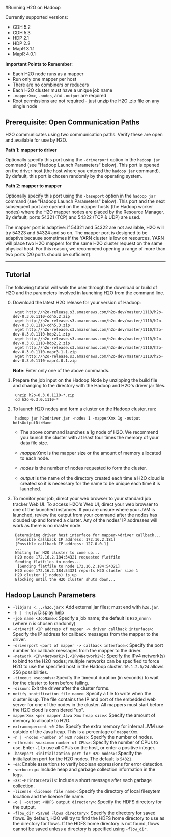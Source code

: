 #Running H2O on Hadoop

Currently supported versions: 
- CDH 5.2
- CDH 5.3
- HDP 2.1
- HDP 2.2
- MapR 3.1.1
- MapR 4.0.1

**Important Points to Remember**: 

- Each H2O node runs as a mapper
- Run only one mapper per host
- There are no combiners or reducers 
- Each H2O cluster must have a unique job name
- `-mapperXmx`, `-nodes`, and `-output` are required
- Root permissions are not required - just unzip the H2O .zip file on any single node


Prerequisite: Open Communication Paths
--------------------------------------

H2O communicates using two communication paths. Verify these are open and available for use by H2O. 

**Path 1: mapper to driver**

Optionally specify this port using the `-driverport` option in the `hadoop jar` command (see "Hadoop Launch Parameters" below). This port is opened on the driver host (the host where you entered the `hadoop jar` command). By default, this port is chosen randomly by the operating system. 

**Path 2: mapper to mapper**

Optionally specify this port using the `-baseport` option in the `hadoop jar` command (see "Hadoop Launch Parameters" below). This port and the next subsequent port are opened on the mapper hosts (the Hadoop worker nodes) where the H2O mapper nodes are placed by the Resource Manager. By default, ports 54321 (TCP) and 54322 (TCP & UDP) are used. 

The mapper port is adaptive: if 54321 and 54322 are not available, H2O will try 54323 and 54324 and so on. The mapper port is designed to be adaptive because sometimes if the YARN cluster is low on resources, YARN will place two H2O mappers for the same H2O cluster request on the same physical host. For this reason, we recommend opening a range of more than two ports (20 ports should be sufficient). 

----

Tutorial
---------



The following tutorial will walk the user through the download or build of H2O and the parameters involved in launching H2O from the command line.


0. Download the latest H2O release for your version of Hadoop:

		wget http://h2o-release.s3.amazonaws.com/h2o-dev/master/1110/h2o-dev-0.3.0.1110-cdh5.2.zip
		wget http://h2o-release.s3.amazonaws.com/h2o-dev/master/1110/h2o-dev-0.3.0.1110-cdh5.3.zip
		wget http://h2o-release.s3.amazonaws.com/h2o-dev/master/1110/h2o-dev-0.3.0.1110-hdp2.1.zip
		wget http://h2o-release.s3.amazonaws.com/h2o-dev/master/1110/h2o-dev-0.3.0.1110-hdp2.2.zip
		wget http://h2o-release.s3.amazonaws.com/h2o-dev/master/1110/h2o-dev-0.3.0.1110-mapr3.1.1.zip
		wget http://h2o-release.s3.amazonaws.com/h2o-dev/master/1110/h2o-dev-0.3.0.1110-mapr4.0.1.zip
		
	**Note**: Enter only one of the above commands.

0. Prepare the job input on the Hadoop Node by unzipping the build file and changing to the directory with the Hadoop and H2O's driver jar files.

		unzip h2o-0.3.0.1110-*.zip
		cd h2o-0.3.0.1110-*

0. To launch H2O nodes and form a cluster on the Hadoop cluster, run:

		hadoop jar h2odriver.jar -nodes 1 -mapperXmx 1g -output hdfsOutputDirName

	- The above command launches a 1g node of H2O. We recommend you launch the cluster with at least four times the memory of your data file size.

	- *mapperXmx* is the mapper size or the amount of memory allocated to each node.

	- *nodes* is the number of nodes requested to form the cluster.

	- *output* is the name of the directory created each time a H2O cloud is created so it is necessary for the name to be unique each time it is launched.

0. To monitor your job, direct your web browser to your standard job tracker Web UI.
To access H2O's Web UI, direct your web browser to one of the launched instances. If you are unsure where your JVM is launched,
review the output from your command after the nodes has clouded up and formed a cluster. Any of the nodes' IP addresses will work as there is no master node.

		Determining driver host interface for mapper->driver callback...
		[Possible callback IP address: 172.16.2.181]
		[Possible callback IP address: 127.0.0.1]
		...
		Waiting for H2O cluster to come up...
		H2O node 172.16.2.184:54321 requested flatfile
		Sending flatfiles to nodes...
		 [Sending flatfile to node 172.16.2.184:54321]
		H2O node 172.16.2.184:54321 reports H2O cluster size 1 
		H2O cluster (1 nodes) is up
		Blocking until the H2O cluster shuts down...


Hadoop Launch Parameters
------------------------

- `-libjars <.../h2o.jar>`: Add external jar files; must end with `h2o.jar`. 
- `-h | -help`: Display help 
- `-job name <JobName>`: Specify a job name; the default is `H2O_nnnnn` (where n is chosen randomly)
- `-driverif <IP address of mapper -> driver callback interface>`: Specify the IP address for callback messages from the mapper to the driver. 
- `-driverport <port of mapper -> callback interface>`: Specify the port number for callback messages from the mapper to the driver. 
- `-network <IPv4Network1>[,<IPv4Network2>]`: Specify the IPv4 network(s) to bind to the H2O nodes; multiple networks can be specified to force H2O to use the specified host in the Hadoop cluster. `10.1.2.0/24` allows 256 possibilities.   
- `-timeout <seconds>`: Specify the timeout duration (in seconds) to wait for the cluster to form before failing. 
- `-disown`: Exit the driver after the cluster forms.
- `notify <notification file name>`: Specify a file to write when the cluster is up. The file contains the IP and port of the embedded web server for one of the nodes in the cluster. All mappers must start before the H2O cloud is considered "up". 
- `mapperXmx <per mapper Java Xmx heap size>`: Specify the amount of memory to allocate to H2O. 
- `extramempercent <0-20>`: Specify the extra memory for internal JVM use outside of the Java heap. This is a percentage of `mapperXmx`. 
- `-n | -nodes <number of H2O nodes>`: Specify the number of nodes. 
- `-nthreads <maximum number of CPUs>`: Specify the number of CPUs to use. Enter `-1` to use all CPUs on the host, or enter a positive integer. 
- `-baseport <initialization port for H2O nodes>`: Specify the initialization port for the H2O nodes. The default is `54321`. 
- `-ea`: Enable assertions to verify boolean expressions for error detection. 
- `-verbose:gc`: Include heap and garbage collection information in the logs. 
- `-XX:+PrintGCDetails`: Include a short message after each garbage collection. 
- `-license <license file name>`: Specify the directory of local filesytem location and the license file name.  
- `-o | -output <HDFS output directory>`: Specify the HDFS directory for the output. 
- `-flow_dir <Saved Flows directory>`: Specify the directory for saved flows. By default, H2O will try to find the HDFS home directory to use as the directory for flows. If the HDFS home directory is not found, flows cannot be saved unless a directory is specified using `-flow_dir`.





